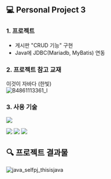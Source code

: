 ## 💻 Personal Project 3
### 1. 프로젝트
* 게시판 "CRUD 기능" 구현
* Java에 JDBC(Mariadb, MyBatis) 연동

### 2. 프로젝트 참고 교재
이것이 자바다 (한빛)
</br>
![B4861113361_l](https://github.com/seokeunpark/Personal_Project3-ThisIsJava-/assets/145525099/eb4f0abd-10ec-4eac-9d1c-79e3bb81e582)

### 3. 사용 기술
<img src="https://img.shields.io/badge/IntelliJ IDEA-2F8CBB?style=flat-square&logo=IntelliJ IDEA&logoColor=white"></a>

<img src="https://img.shields.io/badge/Java-007396?style=flat-square&logo=Java&logoColor=white"></a>
<img src="https://img.shields.io/badge/MariaDB-1F305F?style=flat-square&logo=MariaDB&logoColor=white"></a>
<img src="https://img.shields.io/badge/Mybatis-FFFC00?style=flat-square&logo=Mybatis&logoColor=white"/></a>

## 🔍 프로젝트 결과물
![java_selfpj_thisisjava](https://github.com/Kang-YunSik/java_selfpj_thisisjava/assets/145963623/65f6a13a-a51b-4bea-b37f-329b93c2f529) 
